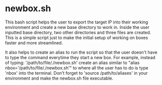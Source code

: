 # newbox.sh
This bash script helps the user to export the target IP into their working environment
and create a new base directory to work in. Inside the user inputted base directory,
two other directories and three files are created. This is a simple script just to make the
initial setup of working on boxes faster and more streamlined. 

It also helps to create an alias to run the script so that the user doesn't have to type
the command everytime they start a new box. For example, instead of typing:
'/path/to/file/./newbox.sh' create an alias similar to
"alias nbox='/path/to/file/./newbox.sh'" to where all the user has to do is type 
'nbox' into the terminal. Don't forget to 'source /path/to/aliases' in your environment
and make the newbox.sh file executable.
